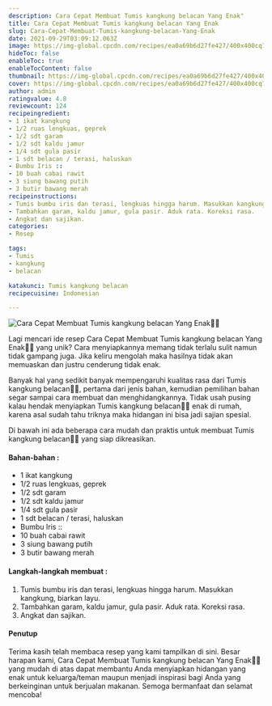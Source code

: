```yaml
---
description: Cara Cepat Membuat Tumis kangkung belacan Yang Enak"
title: Cara Cepat Membuat Tumis kangkung belacan Yang Enak
slug: Cara-Cepat-Membuat-Tumis-kangkung-belacan-Yang-Enak
date: 2021-09-29T03:09:12.063Z
image: https://img-global.cpcdn.com/recipes/ea0a69b6d27fe427/400x400cq70/photo.jpg
hideToc: false
enableToc: true
enableTocContent: false
thumbnail: https://img-global.cpcdn.com/recipes/ea0a69b6d27fe427/400x400cq70/photo.jpg
cover: https://img-global.cpcdn.com/recipes/ea0a69b6d27fe427/400x400cq70/photo.jpg
author: admin
ratingvalue: 4.8
reviewcount: 124
recipeingredient:
- 1 ikat kangkung
- 1/2 ruas lengkuas, geprek
- 1/2 sdt garam
- 1/2 sdt kaldu jamur
- 1/4 sdt gula pasir
- 1 sdt belacan / terasi, haluskan
- Bumbu Iris ::
- 10 buah cabai rawit
- 3 siung bawang putih
- 3 butir bawang merah
recipeinstructions:
- Tumis bumbu iris dan terasi, lengkuas hingga harum. Masukkan kangkung, biarkan layu.
- Tambahkan garam, kaldu jamur, gula pasir. Aduk rata. Koreksi rasa.
- Angkat dan sajikan.
categories:
- Resep

tags:
- Tumis
- kangkung
- belacan

katakunci: Tumis kangkung belacan
recipecuisine: Indonesian

---
```


![Cara Cepat Membuat Tumis kangkung belacan Yang Enak👩‍🍳](https://img-global.cpcdn.com/recipes/ea0a69b6d27fe427/400x400cq70/photo.jpg)

Lagi mencari ide resep Cara Cepat Membuat Tumis kangkung belacan Yang Enak👩‍🍳 yang unik? Cara menyiapkannya memang tidak terlalu sulit namun tidak gampang juga. Jika keliru mengolah maka hasilnya tidak akan memuaskan dan justru cenderung tidak enak.

Banyak hal yang sedikit banyak mempengaruhi kualitas rasa dari Tumis kangkung belacan👩‍🍳, pertama dari jenis bahan, kemudian pemilihan bahan segar sampai cara membuat dan menghidangkannya. Tidak usah pusing kalau hendak menyiapkan Tumis kangkung belacan👩‍🍳 enak di rumah, karena asal sudah tahu triknya maka hidangan ini bisa jadi sajian spesial.

Di bawah ini ada beberapa cara mudah dan praktis untuk membuat Tumis kangkung belacan👩‍🍳 yang siap dikreasikan.

<!--inarticleads1-->

#### Bahan-bahan :

- 1 ikat kangkung
- 1/2 ruas lengkuas, geprek
- 1/2 sdt garam
- 1/2 sdt kaldu jamur
- 1/4 sdt gula pasir
- 1 sdt belacan / terasi, haluskan
- Bumbu Iris ::
- 10 buah cabai rawit
- 3 siung bawang putih
- 3 butir bawang merah

<!--inarticleads2-->

#### Langkah-langkah membuat :

1. Tumis bumbu iris dan terasi, lengkuas hingga harum. Masukkan kangkung, biarkan layu.
1. Tambahkan garam, kaldu jamur, gula pasir. Aduk rata. Koreksi rasa.
1. Angkat dan sajikan.

#### Penutup

Terima kasih telah membaca resep yang kami tampilkan di sini. Besar harapan kami, Cara Cepat Membuat Tumis kangkung belacan Yang Enak👩‍🍳 yang mudah di atas dapat membantu Anda menyiapkan hidangan yang enak untuk keluarga/teman maupun menjadi inspirasi bagi Anda yang berkeinginan untuk berjualan makanan. Semoga bermanfaat dan selamat mencoba!
